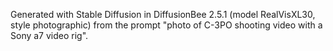 Generated with Stable Diffusion in DiffusionBee 2.5.1 (model RealVisXL30, style photographic) from the prompt "photo of C-3PO shooting video with a Sony a7 video rig".